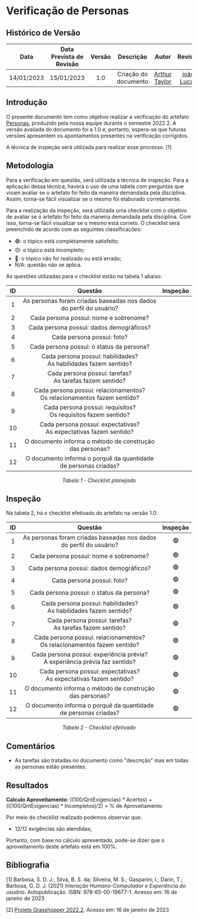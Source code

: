 # Verificação de Personas
## <a>Histórico de Versão</a>
|    Data    | Data Prevista de Revisão | Versão |      Descrição       |                   Autor                    |                  Revisor                   |
| :--------: | :----------------------: | :----: | :------------------: | :----------------------------------------: | :----------------------------------------: |
| 14/01/2023 |        15/01/2023        |  1.0   | Criação do documento | [Arthur Taylor](https://github.com/Eruel6) | [joão Lucas](https://github.com/HacKairos) |

## <a>Introdução</a>
O presente documento tem como objetivo realizar a verificação do artefato [Personas](../../../Elicitacao/personas.md), produzido pela nossa equipe durante o semestre 2022.2. A versão avaliada do documento foi a 1.0 e, portanto, espera-se que futuras versões apresentem os apontamentos presentes na verificação corrigidos.

A técnica de inspeção será utilizada para realizar esse processo. [1]

## <a>Metodologia</a>
Para a verificação em questão, será utilizada a técnica de inspeção. Para a aplicação dessa técnica, haverá o uso de uma tabela com perguntas que visam avaliar se o artefato foi feito da maneira demandada pela disciplina. Assim, torna-se fácil visualizar se o mesmo foi elaborado corretamente.

Para a realização da inspeção, será utilizada uma checklist com o objetivo de avaliar se o artefato foi feito da maneira demandada pela disciplina. Com isso, torna-se fácil visualizar se o mesmo está correto. O checklist será preenchido de acordo com as seguintes classificações:

* 🟢: o tópico está completamente satisfeito;
* 🟡: o tópico está incompleto;
* 🔴: o tópico não foi realizado ou está errado;
* N/A: questão não se aplica.

As questões utilizadas para o checklist estão na tabela 1 abaixo:

<center>

  
|  ID   |                                  Questão                                   | Inspeção |
| :---: | :------------------------------------------------------------------------: | :------: |
|   1   |     As personas foram criadas baseadas nos dados do perfil do usuário?     |          |
|   2   |                   Cada persona possui: nome e sobrenome?                   |          |
|   3   |                  Cada persona possui: dados demográficos?                  |          |
|   4   |                         Cada persona possui: foto?                         |          |
|   5   |                 Cada persona possui: o status da persona?                  |          |
|   6   |     Cada persona possui: habilidades?<br>As habilidades fazem sentido?     |          |
|   7   |         Cada persona possui: tarefas?<br>As tarefas fazem sentido?         |          |
|   8   | Cada persona possui: relacionamentos?<br>Os relacionamentos fazem sentido? |          |
|   9   |      Cada persona possui: requisitos?<br>Os requisitos fazem sentido?      |          |
|  10   |    Cada persona possui: expectativas?<br>As expectativas fazem sentido?    |          |
|  11   |          O documento informa o método de construção das personas?          |          |
|  12   |      O documento informa o porquê da quantidade de personas criadas?       |          |
  
*Tabela 1 - Checklist planejado*

</center>

## <a>Inspeção</a>

Na tabela 2, há o checklist efetivado do artefato na versão 1.0:

<center>

|  ID   |                                    Questão                                    | Inspeção |
| :---: | :---------------------------------------------------------------------------: | :------: |
|   1   |      As personas foram criadas baseadas nos dados do perfil do usuário?       |    🟢     |
|   2   |                    Cada persona possui: nome e sobrenome?                     |    🟢     |
|   3   |                   Cada persona possui: dados demográficos?                    |    🟢     |
|   4   |                          Cada persona possui: foto?                           |    🟢     |
|   5   |                   Cada persona possui: o status da persona?                   |    🟢     |
|   6   |      Cada persona possui: habilidades?<br>As habilidades fazem sentido?       |    🟢     |
|   7   |          Cada persona possui: tarefas?<br>As tarefas fazem sentido?           |    🟢     |
|   8   |  Cada persona possui: relacionamentos?<br>Os relacionamentos fazem sentido?   |    🟢     |
|   9   | Cada persona possui: experiência prévia?<br>A experiência prévia faz sentido? |    🟢     |
|  10   |     Cada persona possui: expectativas?<br>As expectativas fazem sentido?      |    🟢     |
|  11   |           O documento informa o método de construção das personas?            |    🟢     |
|  12   |        O documento informa o porquê da quantidade de personas criadas?        |    🟢     |
  
*Tabela 2 - Checklist efetivado*

</center>

## <a>Comentários</a>

* As tarefas são tratadas no documento como "descrição" mas em todas as personas estão presentes.

  
## <a>Resultados</a>
<a>**Calculo Aproveitamento**</a>: ((100/QntExigencias) * Acertos) + (((100/QntExigencias) * Incompletos)/2) = % de Aproveitamento

Por meio do checklist realizado podemos observar que:
  
  * 12/12 exigências são atendidas;

Portanto, com base no cálculo apresentado, pode-se dizer que o aproveitamento deste artefato está em 100%.
  
## <a>Bibliografia</a>

[1] Barbosa, S. D. J.; Silva, B. S. da; Silveira, M. S.; Gasparini, I.; Darin, T.; Barbosa, G. D. J. (2021) _Interação Humano-Computador e Experiência do usuário_. Autopublicação. ISBN: 978-65-00-19677-1. Acesso em: 16 de janeiro de 2023

[2] [Projeto Grasshopper 2022.2](https://github.com/Requisitos-de-Software/2022.2-Grasshopper/blob/main/docs/analise-de-requisitos/verificacao/personas-verificacao.md). Acesso em: 16 de janeiro de 2023
